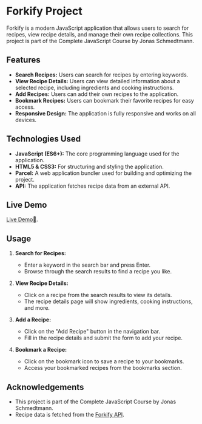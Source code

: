 # Forkify Project

Forkify is a modern JavaScript application that allows users to search for recipes, view recipe details, and manage their own recipe collections. This project is part of the Complete JavaScript Course by Jonas Schmedtmann.

## Features

- **Search Recipes:** Users can search for recipes by entering keywords.
- **View Recipe Details:** Users can view detailed information about a selected recipe, including ingredients and cooking instructions.
- **Add Recipes:** Users can add their own recipes to the application.
- **Bookmark Recipes:** Users can bookmark their favorite recipes for easy access.
- **Responsive Design:** The application is fully responsive and works on all devices.

## Technologies Used

- **JavaScript (ES6+):** The core programming language used for the application.
- **HTML5 & CSS3:** For structuring and styling the application.
- **Parcel:** A web application bundler used for building and optimizing the project.
- **API:** The application fetches recipe data from an external API.

## Live Demo

[Live Demo🍕](https://forkify-m7med.netlify.app/).

## Usage

1. **Search for Recipes:**
   - Enter a keyword in the search bar and press Enter.
   - Browse through the search results to find a recipe you like.

2. **View Recipe Details:**
   - Click on a recipe from the search results to view its details.
   - The recipe details page will show ingredients, cooking instructions, and more.

3. **Add a Recipe:**
   - Click on the "Add Recipe" button in the navigation bar.
   - Fill in the recipe details and submit the form to add your recipe.

4. **Bookmark a Recipe:**
   - Click on the bookmark icon to save a recipe to your bookmarks.
   - Access your bookmarked recipes from the bookmarks section.

## Acknowledgements

- This project is part of the Complete JavaScript Course by Jonas Schmedtmann.
- Recipe data is fetched from the [Forkify API](https://forkify-api.herokuapp.com/).

